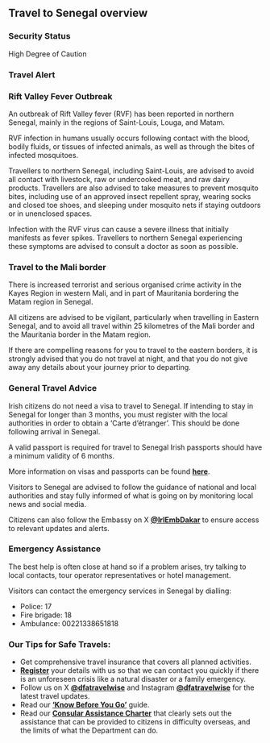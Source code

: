 ## Travel to Senegal overview

### **Security Status**

High Degree of Caution

### **Travel Alert**

### **Rift Valley Fever Outbreak**

An outbreak of Rift Valley fever (RVF) has been reported in northern Senegal, mainly in the regions of Saint-Louis, Louga, and Matam.

RVF infection in humans usually occurs following contact with the blood, bodily fluids, or tissues of infected animals, as well as through the bites of infected mosquitoes.

Travellers to northern Senegal, including Saint-Louis, are advised to avoid all contact with livestock, raw or undercooked meat, and raw dairy products. Travellers are also advised to take measures to prevent mosquito bites, including use of an approved insect repellent spray, wearing socks and closed toe shoes, and sleeping under mosquito nets if staying outdoors or in unenclosed spaces.

Infection with the RVF virus can cause a severe illness that initially manifests as fever spikes. Travellers to northern Senegal experiencing these symptoms are advised to consult a doctor as soon as possible.

### **Travel to the Mali border**

There is increased terrorist and serious organised crime activity in the Kayes Region in western Mali, and in part of Mauritania bordering the Matam region in Senegal.

All citizens are advised to be vigilant, particularly when travelling in Eastern Senegal, and to avoid all travel within 25 kilometres of the Mali border and the Mauritania border in the Matam region.

If there are compelling reasons for you to travel to the eastern borders, it is strongly advised that you do not travel at night, and that you do not give away any details about your journey prior to departing.

### **General Travel Advice**

Irish citizens do not need a visa to travel to Senegal. If intending to stay in Senegal for longer than 3 months, you must register with the local authorities in order to obtain a ‘Carte d’étranger’. This should be done following arrival in Senegal.

A valid passport is required for travel to Senegal Irish passports should have a minimum validity of 6 months.

More information on visas and passports can be found [**here**](https://www.aeroport-dakar.com/visa_on_arrival_senegal.php).

Visitors to Senegal are advised to follow the guidance of national and local authorities and stay fully informed of what is going on by monitoring local news and social media.

Citizens can also follow the Embassy on X [**@IrlEmbDakar**](https://twitter.com/IrlEmbDakar/status/1693966463952883724) to ensure access to relevant updates and alerts.

### **Emergency Assistance**

The best help is often close at hand so if a problem arises, try talking to local contacts, tour operator representatives or hotel management.

Visitors can contact the emergency services in Senegal by dialling:

* Police: 17
* Fire brigade: 18
* Ambulance: 00221338651818

### **Our Tips for Safe Travels:**

* Get comprehensive travel insurance that covers all planned activities.
* [**Register**](https://www.ireland.ie/en/dfa/overseas-travel/citizens-registration/) your details with us so that we can contact you quickly if there is an unforeseen crisis like a natural disaster or a family emergency.
* Follow us on X [**@dfatravelwise**](https://www.twitter.com/DFATravelWise) and Instagram [**@dfatravelwise**](https://www.instagram.com/dfatravelwise/) for the latest travel updates.
* Read our [**‘Know Before You Go’**](https://www.ireland.ie/en/dfa/overseas-travel/know-before-you-go-/) guide.
* Read our [**Consular Assistance Charter**](https://www.ireland.ie/en/dfa/overseas-travel/assistance-abroad/consular-assistance-charter/) that clearly sets out the assistance that can be provided to citizens in difficulty overseas, and the limits of what the Department can do.